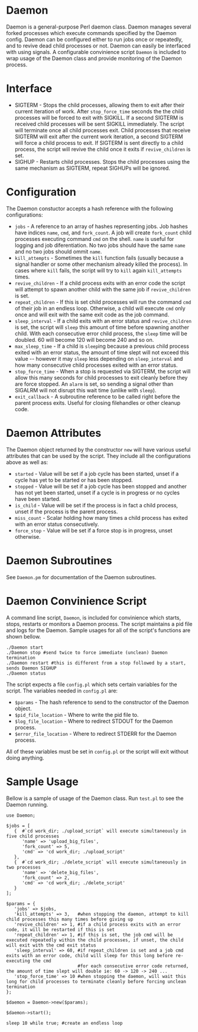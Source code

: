 Daemon
======

Daemon is a general-purpose Perl daemon class.  Daemon manages several forked processes which execute commands specified by the Daemon config.  Daemon can be configured either to run jobs once or repeatedly, and to revive dead child processes or not.  Daemon can easily be interfaced with using signals.  A configurable convinience script `Daemon` is included to wrap usage of the Daemon class and provide monitoring of the Daemon process.

Interface
=========
*  SIGTERM - Stops the child processes, allowing them to exit after their current iteration of work.  After `stop_force_time` seconds the the child processes will be forced to exit with SIGKILL.  If a second SIGTERM is received child processes will be sent SIGKILL immediately.  The script will terminate once all child processes exit.   Child processes that receive SIGTERM will exit after the current work iteration, a second SIGTERM will force a child process to exit.  If SIGTERM is sent directly to a child process, the script will revive the child once it exits if `revive_children` is set.
*  SIGHUP - Restarts child processes.  Stops the child processes using the same mechanism as SIGTERM, repeat SIGHUPs will be ignored.

Configuration
=============

The Daemon constuctor accepts a hash reference with the following configurations:
*  `jobs` - A reference to an array of hashes representing jobs.  Job hashes have indices `name`, `cmd`, and `fork_count`.  A job will create `fork_count` child processes executing command `cmd` on the shell.  `name` is useful for logging and job diferentiation.  No two jobs should have the same `name` and no two jobs should ommit `name`.
*  `kill_attempts` - Sometimes the `kill` function fails (usually because a signal handler or some other mechanism already killed the process).  In cases where `kill` fails, the script will try to `kill` again `kill_attempts` times.
*  `revive_children` - If a child process exits with an error code the script will attempt to spawn another child with the same job if `revive_children` is set.
*  `repeat_children` - If this is set child processes will run the command `cmd` of their job in an endless loop.  Otherwise, a child will execute `cmd` only once and will exit with the same exit code as the job command.
*  `sleep_interval` - If a child exits with an error status and `revive_children` is set, the script will `sleep` this amount of time before spawning another child.  With each consecutive error child process, the `sleep` time will be doubled.  60 will become 120 will become 240 and so on.
*  `max_sleep_time` - If a child is `sleep`ing because a previous child process exited with an error status, the amount of time slept will not exceed this value -- however it may `sleep` less depending on `sleep_interval` and how many consecutive child processes exited with an error status.
*  `stop_force_time` - When a stop is requested via SIGTERM, the script will allow this many seconds for child processes to exit cleanly before they are force stopped.  An `alarm` is set, so sending a signal other than SIGALRM will not disrupt this wait time (unlike with `sleep`).
* `exit_callback` - A subroutine reference to be called right before the parent process exits.  Useful for closing filehandles or other cleanup code.

Daemon Attributes
=================

The Daemon object returned by the constructor `new` will have various useful attributes that can be used by the script.  They include all the configurations above as well as:
*  `started` - Value will be set if a job cycle has been started, unset if a cycle has yet to be started or has been stopped.
*  `stopped` - Value will be set if a job cycle has been stopped and another has not yet been started, unset if a cycle is in progress or no cycles have been started.
*  `is_child` - Value will be set if the process is in fact a child process, unset if the process is the parent process.
*  `miss_count` - Scalar holding how many times a child process has exited with an error status consecutively.
*  `force_stop` - Value will be set if a force stop is in progress, unset otherwise.

Daemon Subroutines
==================

See `Daemon.pm` for documentation of the Daemon subroutines.

Daemon Convinience Script
=========================

A command line script, `Daemon`, is included for convinience which starts, stops, restarts or monitors a Daemon process.  The script maintains a pid file and logs for the Daemon.  Sample usages for all of the script's functions are shown bellow.

````
./Daemon start
./Daemon stop #send twice to force immediate (unclean) Daemon termination
./Daemon restart #this is different from a stop followed by a start, sends Daemon SIGHUP
./Daemon status
````

The script expects a file `config.pl` which sets certain variables for the script.  The variables needed in `config.pl` are:
*  `$params` - The hash reference to send to the constructor of the Daemon object.
*  `$pid_file_location` - Where to write the pid file to.
*  `$log_file_location` - Where to redirect STDOUT for the Daemon process.
*  `$error_file_location` - Where to redirect STDERR for the Daemon process.

All of these variables must be set in `config.pl` or the script will exit without doing anything.

Sample Usage
============

Bellow is a sample of usage of the Daemon class.  Run `test.pl` to see the Daemon running.

````
use Daemon;

$jobs = [
   {  #`cd work_dir; ./upload_script` will execute simultaneously in five child processes
      'name' => 'upload_big_files',
      'fork_count' => 5,
      'cmd' => 'cd work_dir; ./upload_script'
   },
   {  #`cd work_dir; ./delete_script` will execute simultaneously in two processes
      'name' => 'delete_big_files',
      'fork_count' => 2,
      'cmd' => 'cd work_dir; ./delete_script'
   }       
];

$params = {
   'jobs' => $jobs,
   'kill_attempts' => 3,   #when stopping the daemon, attempt to kill child processes this many times before giving up
   'revive_children' => 1, #if a child process exits with an error code, it will be restarted if this is set
   'repeat_children' => 1, #if this is set, the job cmd will be executed repeatedly within the child processes, if unset, the child will exit with the cmd exit status
   'sleep_interval' => 60, #if repeat_children is set and a job cmd exits with an error code, child will sleep for this long before re-executing the cmd
                           #for each consecutive error code returned, the amount of time slept will double ie: 60 -> 120 -> 240 ...
   'stop_force_time' => 10 #when stopping the daemon, will wait this long for child processes to terminate cleanly before forcing unclean termination
};

$daemon = Daemon->new($params);

$daemon->start();

sleep 10 while true; #create an endless loop
````
